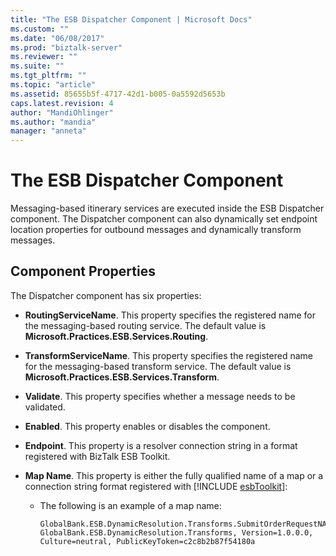 ```yaml
---
title: "The ESB Dispatcher Component | Microsoft Docs"
ms.custom: ""
ms.date: "06/08/2017"
ms.prod: "biztalk-server"
ms.reviewer: ""
ms.suite: ""
ms.tgt_pltfrm: ""
ms.topic: "article"
ms.assetid: 85655b5f-4717-42d1-b005-0a5592d5653b
caps.latest.revision: 4
author: "MandiOhlinger"
ms.author: "mandia"
manager: "anneta"
---
```

# The ESB Dispatcher Component
Messaging-based itinerary services are executed inside the ESB Dispatcher component. The Dispatcher component can also dynamically set endpoint location properties for outbound messages and dynamically transform messages.  
  
## Component Properties  
 The Dispatcher component has six properties:  
  
- **RoutingServiceName**. This property specifies the registered name for the messaging-based routing service. The default value is **Microsoft.Practices.ESB.Services.Routing**.  
  
- **TransformServiceName**. This property specifies the registered name for the messaging-based transform service. The default value is **Microsoft.Practices.ESB.Services.Transform**.  
  
- **Validate**. This property specifies whether a message needs to be validated.  
  
- **Enabled**. This property enables or disables the component.  
  
- **Endpoint**. This property is a resolver connection string in a format registered with BizTalk ESB Toolkit.  
  
- <strong>Map Name</strong>. This property is either the fully qualified name of a map or a connection string format registered with [!INCLUDE [esbToolkit](../includes/esbtoolkit-md.md)]:  
  
  -   The following is an example of a map name:  
  
      ```  
      GlobalBank.ESB.DynamicResolution.Transforms.SubmitOrderRequestNA_To_SubmitOrderRequestCN, GlobalBank.ESB.DynamicResolution.Transforms, Version=1.0.0.0, Culture=neutral, PublicKeyToken=c2c8b2b87f54180a  
      ```